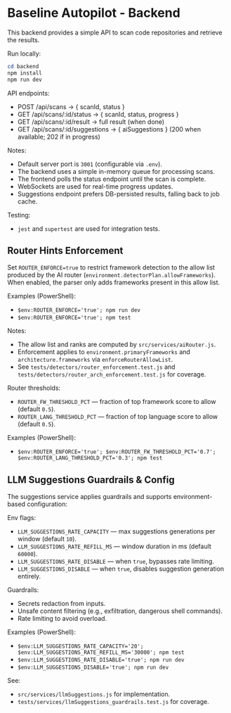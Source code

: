 # Baseline Autopilot - Backend

This backend provides a simple API to scan code repositories and retrieve the results.

Run locally:

```powershell
cd backend
npm install
npm run dev
```

API endpoints:
- POST /api/scans -> { scanId, status }
- GET /api/scans/:id/status -> { scanId, status, progress }
- GET /api/scans/:id/result -> full result (when done)
- GET /api/scans/:id/suggestions -> { aiSuggestions } (200 when available; 202 if in progress)

Notes:
- Default server port is `3001` (configurable via `.env`).
- The backend uses a simple in-memory queue for processing scans.
- The frontend polls the status endpoint until the scan is complete.
- WebSockets are used for real-time progress updates.
- Suggestions endpoint prefers DB-persisted results, falling back to job cache.

Testing:
- `jest` and `supertest` are used for integration tests.

## Router Hints Enforcement

Set `ROUTER_ENFORCE=true` to restrict framework detection to the allow list produced by the AI router (`environment.detectorPlan.allowFrameworks`). When enabled, the parser only adds frameworks present in this allow list.

Examples (PowerShell):
- `$env:ROUTER_ENFORCE='true'; npm run dev`
- `$env:ROUTER_ENFORCE='true'; npm test`

Notes:
- The allow list and ranks are computed by `src/services/aiRouter.js`.
- Enforcement applies to `environment.primaryFrameworks` and `architecture.frameworks` via `enforceRouterAllowList`.
- See `tests/detectors/router_enforcement.test.js` and `tests/detectors/router_arch_enforcement.test.js` for coverage.

Router thresholds:
- `ROUTER_FW_THRESHOLD_PCT` — fraction of top framework score to allow (default `0.5`).
- `ROUTER_LANG_THRESHOLD_PCT` — fraction of top language score to allow (default `0.5`).

Examples (PowerShell):
- `$env:ROUTER_ENFORCE='true'; $env:ROUTER_FW_THRESHOLD_PCT='0.7'; $env:ROUTER_LANG_THRESHOLD_PCT='0.3'; npm test`

## LLM Suggestions Guardrails & Config

The suggestions service applies guardrails and supports environment-based configuration:

Env flags:
- `LLM_SUGGESTIONS_RATE_CAPACITY` — max suggestions generations per window (default `10`).
- `LLM_SUGGESTIONS_RATE_REFILL_MS` — window duration in ms (default `60000`).
- `LLM_SUGGESTIONS_RATE_DISABLE` — when `true`, bypasses rate limiting.
- `LLM_SUGGESTIONS_DISABLE` — when `true`, disables suggestion generation entirely.

Guardrails:
- Secrets redaction from inputs.
- Unsafe content filtering (e.g., exfiltration, dangerous shell commands).
- Rate limiting to avoid overload.

Examples (PowerShell):
- `$env:LLM_SUGGESTIONS_RATE_CAPACITY='20'; $env:LLM_SUGGESTIONS_RATE_REFILL_MS='30000'; npm test`
- `$env:LLM_SUGGESTIONS_RATE_DISABLE='true'; npm run dev`
- `$env:LLM_SUGGESTIONS_DISABLE='true'; npm run dev`

See:
- `src/services/llmSuggestions.js` for implementation.
- `tests/services/llmSuggestions_guardrails.test.js` for coverage.

